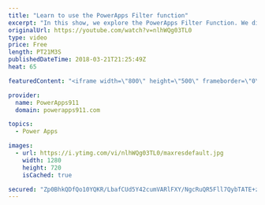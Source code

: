 ```yaml
---
title: "Learn to use the PowerApps Filter function"
excerpt: "In this show, we explore the PowerApps Filter Function. We discuss the function, how to build a search box, the nuances of the PowerApps Filter SharePoint, and build a custom PowerApps Filter Gallery. Very cool stuff.   Document on PowerApps Delegation https://docs.microsoft.com/en-us/powerapps/maker/canvas-apps/delegation-overview"
originalUrl: https://youtube.com/watch?v=nlhWQg03TL0
type: video
price: Free
length: PT21M3S
publishedDateTime: 2018-03-21T21:25:49Z
heat: 65

featuredContent: "<iframe width=\"800\" height=\"500\" frameborder=\"0\" src=\"https://www.youtube.com/embed/nlhWQg03TL0\" allow=\"accelerometer; autoplay; encrypted-media; gyroscope; picture-in-picture\" allowfullscreen></iframe>"

provider:
  name: PowerApps911
  domain: powerapps911.com

topics:
  - Power Apps

images:
  - url: https://i.ytimg.com/vi/nlhWQg03TL0/maxresdefault.jpg
    width: 1280
    height: 720
    isCached: true

secured: "Zp0BhkQDfQo10YQKR/LbafCUd5Y42cumVARlFXY/NgcRuQR5Fll7QybTATE+zuF7Cf5Hu5AUdNziGjOxsLHjrIZsJ1nc4IBqGGEYo4/Yqo+BY8BcDUNDV+SBN2nqXPVNd5wXqJdmlsYBWDfNUUTrF78G3YK7o4V/SjJRPmrKRerTNFZxDikpjf8+dQK9tiWOab50m0/rWcAdIkUWWPEL667tabu9yALXR0BNI8g6VRIFdD8a8uO5IN07oL/9Z3ynIsJN2tFoMZc9sGgQxq6TFZSKMdiA1xzhAblHJIgtUQaN0DQdBexgMV94SCVtmyDk+zlwIFxe22XL2rea5F8OK1erWByWxa/79quBpakcukZhA684xnM/4NJeVF97idUXPfd1i+Ic9NEGyzUSoGAFHXl93hsEH/Nu41++m29W0xt/TegXFPrHE7jdFyYE6eQq;1iaNbWK4o/zLuLMKMb5J2A=="
---
```


